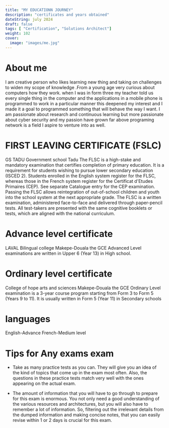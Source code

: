 ```yaml
---
title: "MY EDUCATIONN JOURNEY"
description: "certificates and years obtained"
dateString: july 2024
draft: false
tags: [ "Certification", "Solutions Architect"]
weight: 102
cover:
  image: "images/me.jpg"
---
```


# About me

I am creative person who likes learning new thing and taking on challenges to widen my scope of knowledge .From a young age very curious about computers how they work. when I was in form three my teacher told us every single thing in the computer  and the applications in a mobile phone is programmed to work in a particular manner this deepened my interest and I made it a goal to programmed something that will behave the way I want. I am passionate about research and continuous learning but more passionate about cyber security and my passion have grown far above programing network is a field I aspire to venture into as well.
# FIRST LEAVING CERTIFICATE (FSLC) 
GS TADU
Government school Tadu
The FLSC is a high-stake and mandatory examination that certifies completion of primary education. It is a requirement for students wishing to pursue lower secondary education (ISCED 2). Students enrolled in the English system register for the FLSC, whereas those in the French system register for the Certificat d'Etudes Primaires (CEP). See separate Catalogue entry for the CEP examination.
Passing the FLSC allows reintegration of out-of-school children and youth into the school system at the next appropriate grade.
The FLSC is a written examination, administered face-to-face and delivered through paper-pencil tests. All test-takers are presented with the same cognitive booklets or tests, which are aligned with the national curriculum.
# Advance level certificate
LAVAL Bilingual college Makepe-Douala
 the GCE Advanced Level examinations are written in Upper 6 (Year 13) in High school.


# Ordinary level certificate
College of hope arts and sciences Makepe-Douala
 the GCE Ordinary Level examination is a 3-year course program starting from Form 3 to Form 5 (Years 9 to 11). It is usually written in Form 5 (Year 11) in Secondary schools

# languages

English-Advance 
French-Medium level


# Tips for Any exams exam

- Take as many practice tests as you can. They will give you an idea of the kind of topics that come up in the exam most often. Also, the questions in these practice tests match very well with the ones appearing on the actual exam.

- The amount of information that you will have to go through to prepare for this exam is enormous. You not only need a good understanding of the various resources and architectures, but you will also have to remember a lot of information. So, filtering out the irrelevant details from the dumped information and making concise notes, that you can easily revise within 1 or 2 days is crucial for this exam.



